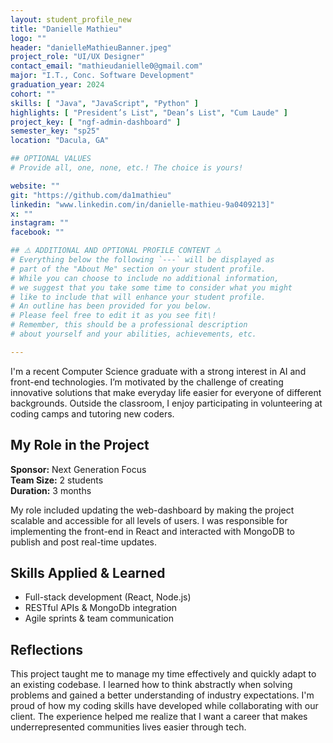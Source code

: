 ```yaml
---
layout: student_profile_new
title: "Danielle Mathieu"
logo: ""
header: "danielleMathieuBanner.jpeg"
project_role: "UI/UX Designer"
contact_email: "mathieudanielle0@gmail.com"
major: "I.T., Conc. Software Development"
graduation_year: 2024
cohort: ""
skills: [ "Java", "JavaScript", "Python" ]
highlights: [ "President’s List", "Dean’s List", "Cum Laude" ]
project_key: [ "ngf-admin-dashboard" ]
semester_key: "sp25"
location: "Dacula, GA"

## OPTIONAL VALUES
# Provide all, one, none, etc.! The choice is yours!

website: ""
git: "https://github.com/da1mathieu"
linkedin: "www.linkedin.com/in/danielle-mathieu-9a0409213]"
x: ""
instagram: ""
facebook: ""

## ⚠️ ADDITIONAL AND OPTIONAL PROFILE CONTENT ⚠️
# Everything below the following `---` will be displayed as
# part of the "About Me" section on your student profile.
# While you can choose to include no additional information,
# we suggest that you take some time to consider what you might
# like to include that will enhance your student profile.
# An outline has been provided for you below.
# Please feel free to edit it as you see fit\!
# Remember, this should be a professional description
# about yourself and your abilities, achievements, etc.

---
```

I'm a recent Computer Science graduate with a strong interest in AI and front-end technologies. I’m motivated by the challenge of creating innovative solutions that make everyday life easier for everyone of different backgrounds. Outside the classroom, I enjoy participating in volunteering at coding camps and tutoring new coders.

## My Role in the Project

**Sponsor:** Next Generation Focus  
**Team Size:** 2 students  
**Duration:** 3 months  

My role included updating the web-dashboard by making the project scalable and accessible for all levels of users. I was responsible for implementing the front-end in React and interacted with MongoDB to publish and post real-time updates.

## Skills Applied & Learned

- Full-stack development (React, Node.js)
- RESTful APIs & MongoDb integration
- Agile sprints & team communication

## Reflections

This project taught me to manage my time effectively and quickly adapt to an existing codebase. I learned how to think abstractly when solving problems and gained a better understanding of industry expectations. I'm proud of how my coding skills have developed while collaborating with our client. The experience helped me realize that I want a career that makes underrepresented communities lives easier through tech.
